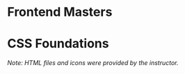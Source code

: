 # Frontend Masters

# CSS Foundations

_Note: HTML files and icons were provided by the instructor._
